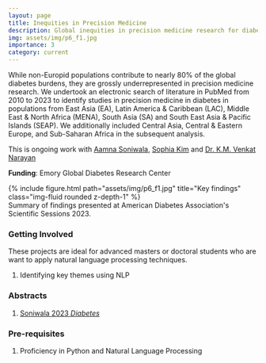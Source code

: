 ```yaml
---
layout: page
title: Inequities in Precision Medicine
description: Global inequities in precision medicine research for diabetes
img: assets/img/p6_f1.jpg
importance: 3
category: current
---
```


While non-Europid populations contribute to nearly 80% of the global diabetes burdens, they are grossly underrepresented in precision medicine research.  We undertook an electronic search of literature in PubMed from 2010 to 2023 to identify studies in precision medicine in diabetes in populations from East Asia (EA), Latin America & Caribbean (LAC), Middle East & North Africa (MENA), South Asia (SA) and South East Asia & Pacific Islands (SEAP). We additionally included Central Asia, Central & Eastern Europe, and Sub-Saharan Africa in the subsequent analysis.


This is ongoing work with [Aamna Soniwala](https://www.linkedin.com/in/aamna-soniwala-1524561b3), [Sophia Kim](https://www.linkedin.com/in/sophia-kim-b796a3251) and [Dr. K.M. Venkat Narayan](https://sph.emory.edu/faculty/profile/index.php?FID=kabayam-venkat%20narayan-12559)

**Funding**: Emory Global Diabetes Research Center

<div class="row">
    <div class="col-sm mt-3 mt-md-0">
        {% include figure.html path="assets/img/p6_f1.jpg" title="Key findings" class="img-fluid rounded z-depth-1" %}
    </div>
</div>
<div class="caption">
    Summary of findings presented at American Diabetes Association's Scientific Sessions 2023.
</div>


### Getting Involved
These projects are ideal for advanced masters or doctoral students who are want to apply natural language processing techniques.

1. Identifying key themes using NLP


### Abstracts
1. [Soniwala 2023 *Diabetes*](https://diabetesjournals.org/diabetes/article/72/Supplement_1/222-LB/149264)

### Pre-requisites
1. Proficiency in Python and Natural Language Processing
